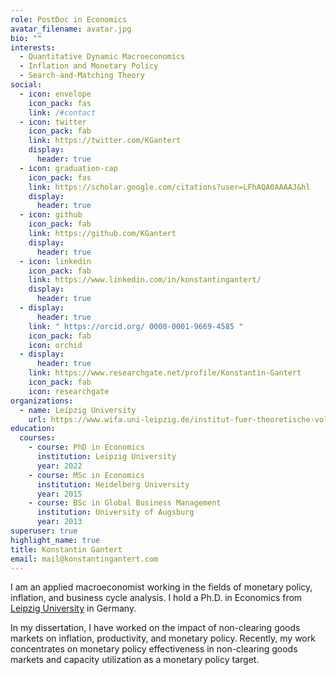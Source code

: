 ```yaml
---
role: PostDoc in Economics
avatar_filename: avatar.jpg
bio: ""
interests:
  - Quantitative Dynamic Macroeconomics
  - Inflation and Monetary Policy
  - Search-and-Matching Theory
social:
  - icon: envelope
    icon_pack: fas
    link: /#contact
  - icon: twitter
    icon_pack: fab
    link: https://twitter.com/KGantert
    display:
      header: true
  - icon: graduation-cap
    icon_pack: fas
    link: https://scholar.google.com/citations?user=LFhAQA0AAAAJ&hl
    display:
      header: true
  - icon: github
    icon_pack: fab
    link: https://github.com/KGantert
    display:
      header: true
  - icon: linkedin
    icon_pack: fab
    link: https://www.linkedin.com/in/konstantingantert/
    display:
      header: true
  - display:
      header: true
    link: " https://orcid.org/ 0000-0001-9669-4585 "
    icon_pack: fab
    icon: orchid
  - display:
      header: true
    link: https://www.researchgate.net/profile/Konstantin-Gantert
    icon_pack: fab
    icon: researchgate
organizations:
  - name: Leipzig University
    url: https://www.wifa.uni-leipzig.de/institut-fuer-theoretische-volkswirtschaftslehre/professuren/makrooekonomik
education:
  courses:
    - course: PhD in Economics
      institution: Leipzig University
      year: 2022
    - course: MSc in Economics
      institution: Heidelberg University
      year: 2015
    - course: BSc in Global Business Management
      institution: University of Augsburg
      year: 2013
superuser: true
highlight_name: true
title: Konstantin Gantert
email: mail@konstantingantert.com
---
```

I am an applied macroeconomist working in the fields of monetary policy, inflation, and business cycle analysis. I hold a Ph.D. in Economics from [Leipzig University](https://www.wifa.uni-leipzig.de/institut-fuer-theoretische-volkswirtschaftslehre/professuren/makrooekonomik) in Germany.

In my dissertation, I have worked on the impact of non-clearing goods markets on inflation, productivity, and monetary policy. Recently, my work concentrates on monetary policy effectiveness in non-clearing goods markets and capacity utilization as a monetary policy target.
